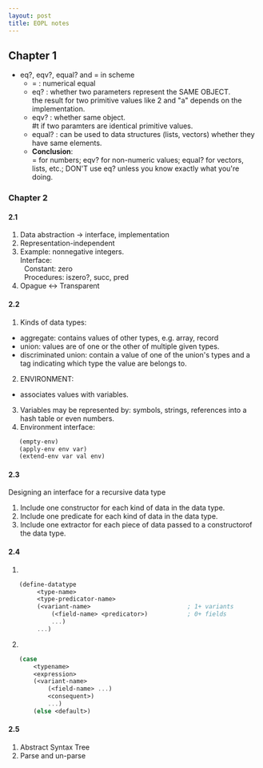 ```yaml
---
layout: post
title: EOPL notes
---
```


## Chapter 1

* eq?, eqv?, equal? and = in scheme
  - = : numerical equal
  - eq? : whether two parameters represent the SAME OBJECT.<br>the result for two primitive values like 2 and "a" depends on the implementation.
  - eqv? : whether same object.<br>#t if two paramters are identical primitive values.
  - equal? : can be used to data structures (lists, vectors) whether they have same elements.
  - **Conclusion**:<br>= for numbers; eqv? for non-numeric values; equal? for vectors, lists, etc.; DON'T use eq? unless you know exactly what you're doing.

### Chapter 2

#### 2.1

1. Data abstraction -> interface, implementation
2. Representation-independent
3. Example: nonnegative integers.
   <br>Interface:
   <br>&nbsp; Constant: zero
   <br>&nbsp; Procedures: iszero?, succ, pred
4. Opague <-> Transparent

#### 2.2

1. Kinds of data types:

- aggregate: contains values of other types, e.g. array, record
- union: values are of one or the other of multiple given types.
- discriminated union: contain a value of one of the union's types and a tag indicating which type the value are belongs to.

2. ENVIRONMENT:

- associates values with variables.

3. Variables may be represented by: symbols, strings, references into a hash table or even numbers.
4. Environment interface:

```scheme
   (empty-env)
   (apply-env env var)
   (extend-env var val env)
```

#### 2.3

Designing an interface for a recursive data type

1. Include one constructor for each kind of data in the data type.
2. Include one predicate for each kind of data in the data type.
3. Include one extractor for each piece of data passed to a constructorof the data type.

#### 2.4

1.

```scheme
   (define-datatype
        <type-name>
        <type-predicator-name>
        (<variant-name>                           ; 1+ variants
            (<field-name> <predicator>)           ; 0+ fields
            ...)
        ...)
```

2.

```scheme
   (case
       <typename>
       <expression>
       (<variant-name>
           (<field-name> ...)
           <consequent>)
           ...)
       (else <default>)
```

#### 2.5

1. Abstract Syntax Tree
2. Parse and un-parse
